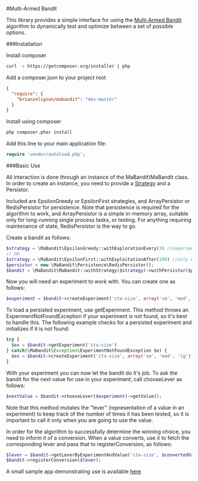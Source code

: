 #Multi-Armed Bandit

This library provides a simple interface for using the 
[Multi-Armed Bandit](http://en.wikipedia.org/wiki/Multi-armed_bandit) 
algorithm to dynamically test and optimize between a set of possible options.

###Installation

Install composer

```bash
curl -s https://getcomposer.org/installer | php
```

Add a composer.json to your project root

```json
{
  "require": {
    "brianzeligson/mabandit": "dev-master"
  }
}
```

Install using composer

```bash
php composer.phar install
```

Add this line to your main application file:

```php
require 'vendor/autoload.php';
```

###Basic Use

All interaction is done through an instance of the MaBandit\MaBandit class.
In order to create an instance, you need to provide a 
[Strategy](http://en.wikipedia.org/wiki/Multi-armed_bandit#Bandit_strategies)
and a Persistor.

Included are EpsilonGreedy or EpsilonFirst strategies, and ArrayPersistor or
RedisPersistor for persistence. Note that persistence is required for the
algorithm to work, and ArrayPersistor is a simple in-memory array, suitable
only for long-running single process tasks, or testing. For anything requiring
maintenance of state, RedisPersistor is the way to go.

Create a bandit as follows:

```php
$strategy = \MaBandit\EpsilonGreedy::withExplorationEvery(3) //experiment every 3rd time
// OR
$strategy = \MaBandit\EpsilonFirst::withExploitationAfter(100) //only experiment til 100
$persistor = new \MaBandit\Persistence\RedisPersistor();
$bandit = \MaBandit\MaBandit::withStrategy($strategy)->withPersistor($persistor);
```

Now you will need an experiment to work with. You can create one as follows:

```php
$experiment = $bandit->createExperiment('cta-size', array('sm', 'med', 'lg'));
```

To load a persisted experiment, use getExperiment. This method throws an
ExperimentNotFoundException if your experiment is not found, so it's best to 
handle this. The following example checks for a persisted experiment and initializes
if it is not found:

```php
try {
  $ex = $bandit->getExperiment('cta-size')
} catch(\MaBandit\Exception\ExperimentNotFoundException $e) {
  $ex = $bandit->createExperiment('cta-size', array('sm', 'med', 'lg'));
}
```

With your experiment you can now let the bandit do it's job. To ask the bandit
for the next value for use in your experiment, call chooseLever as follows:

```php
$nextValue = $bandit->chooseLever($experiment)->getValue();
```

Note that this method mutates the "lever" (representation of a value in an
experiment) to keep track of the number of times it has been tested, so it
is important to call it only when you are going to use the value.

In order for the algorithm to successfully determine the winning choice, you
need to inform it of a conversion. When a value converts, use it to fetch
the corresponding lever and pass that to registerConversion, as follows:

```php
$lever = $bandit->getLeverByExperimentAndValue('cta-size', $convertedValue);
$bandit->registerConversion($lever);
```

A small sample app demonstrating use is available 
[here](https://github.com/beezee/mabanditdemo/blob/master/index.php)
